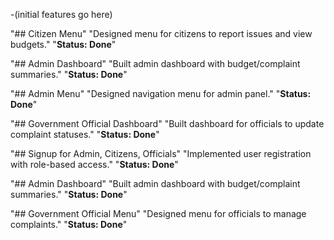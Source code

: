 -(initial features go here)

"## Citizen Menu" 
"Designed menu for citizens to report issues and view budgets." 
"**Status: Done**" 

"## Admin Dashboard" 
"Built admin dashboard with budget/complaint summaries." 
"**Status: Done**" 
 
"## Admin Menu" 
"Designed navigation menu for admin panel." 
"**Status: Done**" 

"## Government Official Dashboard" 
"Built dashboard for officials to update complaint statuses." 
"**Status: Done**" 

"## Signup for Admin, Citizens, Officials" 
"Implemented user registration with role-based access." 
"**Status: Done**" 

"## Admin Dashboard" 
"Built admin dashboard with budget/complaint summaries." 
"**Status: Done**" 

"## Government Official Menu" 
"Designed menu for officials to manage complaints." 
"**Status: Done**" 
 
